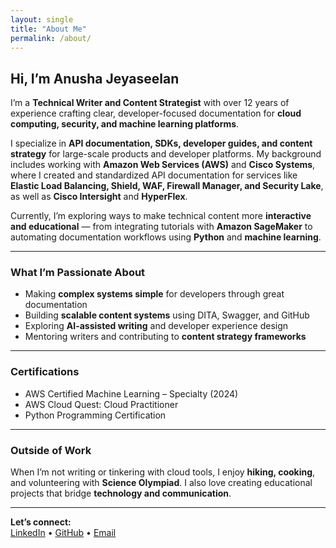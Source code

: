 ```yaml
---
layout: single
title: "About Me"
permalink: /about/
---
```


## Hi, I’m Anusha Jeyaseelan  

I’m a **Technical Writer and Content Strategist** with over 12 years of experience crafting clear, developer-focused documentation for **cloud computing, security, and machine learning platforms**.  

I specialize in **API documentation, SDKs, developer guides, and content strategy** for large-scale products and developer platforms. My background includes working with **Amazon Web Services (AWS)** and **Cisco Systems**, where I created and standardized API documentation for services like **Elastic Load Balancing, Shield, WAF, Firewall Manager, and Security Lake**, as well as **Cisco Intersight** and **HyperFlex**.

Currently, I’m exploring ways to make technical content more **interactive and educational** — from integrating tutorials with **Amazon SageMaker** to automating documentation workflows using **Python** and **machine learning**.

---

### What I’m Passionate About
- Making **complex systems simple** for developers through great documentation  
- Building **scalable content systems** using DITA, Swagger, and GitHub  
- Exploring **AI-assisted writing** and developer experience design  
- Mentoring writers and contributing to **content strategy frameworks**  

---

### Certifications
- AWS Certified Machine Learning – Specialty (2024)  
- AWS Cloud Quest: Cloud Practitioner  
- Python Programming Certification  

---

### Outside of Work
When I’m not writing or tinkering with cloud tools, I enjoy **hiking, cooking**, and volunteering with **Science Olympiad**. I also love creating educational projects that bridge **technology and communication**.

---

**Let’s connect:**  
[LinkedIn](https://www.linkedin.com/in/anushajeyaseelan/) • [GitHub](https://github.com/anushajeyaseelan) • [Email](mailto:anushajeyaseelan01@gmail.com)
